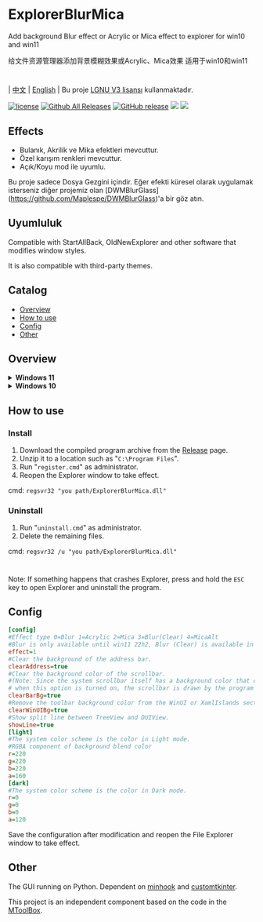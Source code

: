 # ExplorerBlurMica
Add background Blur effect or Acrylic or Mica effect to explorer for win10 and win11

给文件资源管理器添加背景模糊效果或Acrylic、Mica效果 适用于win10和win11
#
| [中文](/README_ZH.md) | [English](/README.md) |
Bu proje [LGNU V3 lisansı](/COPYING.LESSER) kullanmaktadır.

[![license](https://img.shields.io/github/license/Maplespe/ExplorerBlurMica.svg)](https://www.gnu.org/licenses/lgpl-3.0.en.html)
[![Github All Releases](https://img.shields.io/github/downloads/Maplespe/ExplorerBlurMica/total.svg)](https://github.com/Maplespe/ExplorerBlurMica/releases)
[![GitHub release](https://img.shields.io/github/release/Maplespe/ExplorerBlurMica.svg)](https://github.com/Maplespe/ExplorerBlurMica/releases/latest)
<img src="https://img.shields.io/badge/language-c++-F34B7D.svg"/>
<img src="https://img.shields.io/github/last-commit/Maplespe/ExplorerBlurMica.svg"/>  

## Effects
* Bulanık, Akrilik ve Mika efektleri mevcuttur.
* Özel karışım renkleri mevcuttur.
* Açık/Koyu mod ile uyumlu.

Bu proje sadece Dosya Gezgini içindir. Eğer efekti küresel olarak uygulamak isterseniz diğer projemiz olan [DWMBlurGlass] (https://github.com/Maplespe/DWMBlurGlass)'a bir göz atın.

## Uyumluluk
Compatible with StartAllBack, OldNewExplorer and other software that modifies window styles.

It is also compatible with third-party themes.

## Catalog
- [Overview](#overview)
- [How to use](#how-to-use)
- [Config](#config)
- [Other](#other)

## Overview
<details><summary><b>Windows 11</b></summary>

23H2 WinUI3
```ini
[config]
effect=1
clearBarBg=true
clearAddress=true
clearWinUIBg=true
[light]
r=255
g=255
b=255
a=200
....
```
![image](https://github.com/Maplespe/ExplorerBlurMica/blob/main/screenshot/012949.png)

Dark Mode
```ini
[config]
effect=2
clearBarBg=true
clearAddress=true
clearWinUIBg=true
```
![image](https://github.com/Maplespe/ExplorerBlurMica/blob/main/screenshot/013256.png)

22H2 XamlIslands
```ini
[config]
effect=1
clearBarBg=true
clearAddress=true
clearWinUIBg=true
[light]
r=255
g=255
b=255
a=200
....
```
![image](https://github.com/Maplespe/ExplorerBlurMica/blob/main/screenshot/152834.png)

```ini
[config]
effect=1
clearBarBg=true
clearAddress=true
clearWinUIBg=false
[light]
r=255
g=255
b=255
a=200
....
```
![image](https://github.com/Maplespe/ExplorerBlurMica/blob/main/screenshot/152929.png)

</details>

<details><summary><b>Windows 10</b></summary>

```ini
[config]
effect=1
clearBarBg=true
clearAddress=true
clearWinUIBg=false
[light]
r=222
g=222
b=222
a=200
```
![image](https://github.com/Maplespe/ExplorerBlurMica/blob/main/screenshot/230909.png)

</details>

## How to use

### Install
1. Download the compiled program archive from the [Release](https://github.com/Maplespe/ExplorerBlurMica/releases) page.
2. Unzip it to a location such as "`C:\Program Files`".
3. Run "`register.cmd`" as administrator.
4. Reopen the Explorer window to take effect.

cmd: `regsvr32 "you path/ExplorerBlurMica.dll"`

### Uninstall
1. Run "`uninstall.cmd`" as administrator.
2. Delete the remaining files.

cmd: `regsvr32 /u "you path/ExplorerBlurMica.dll"`

#
Note: If something happens that crashes Explorer, press and hold the `ESC` key to open Explorer and uninstall the program.

## Config
``` ini
[config]
#Effect type 0=Blur 1=Acrylic 2=Mica 3=Blur(Clear) 4=MicaAlt
#Blur is only available until win11 22h2, Blur (Clear) is available in both win10 and win11, Mica is win11 only.
effect=1
#Clear the background of the address bar.
clearAddress=true
#Clear the background color of the scrollbar.
#(Note: Since the system scrollbar itself has a background color that cannot be removed,
# when this option is turned on, the scrollbar is drawn by the program and the style may be different from the system).
clearBarBg=true
#Remove the toolbar background color from the WinUI or XamlIslands section of Windows 11.
clearWinUIBg=true
#Show split line between TreeView and DUIView.
showLine=true
[light]
#The system color scheme is the color in Light mode.
#RGBA component of background blend color
r=220
g=220
b=220
a=160
[dark]
#The system color scheme is the color in Dark mode.
r=0
g=0
b=0
a=120
```

Save the configuration after modification and reopen the File Explorer window to take effect.

## Other
The GUI running on Python.
Dependent on [minhook](https://github.com/m417z/minhook) and [customtkinter](https://github.com/TomSchimansky/CustomTkinter).

This project is an independent component based on the code in the [MToolBox](https://winmoes.com/tools/12948.html).
